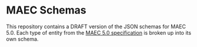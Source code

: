 MAEC Schemas
=======
This repository contains a DRAFT version of the JSON schemas for MAEC 5.0. Each type of entity from the [MAEC 5.0 specification](https://docs.google.com/document/d/1cnjjZAPHITFjo_8xGVBo1mX9Qvo7pN-YJ4pRZwdsuL0/edit#heading=h.yqezvsk9x9s7) is broken up into its own schema.
